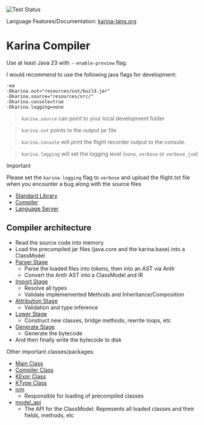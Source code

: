 ![Test Status](https://github.com/Plixo2/KarinaC/actions/workflows/gradle.yml/badge.svg)

Language Features/Documentation: [karina-lang.org](https://karina-lang.org/Intro.html)

# Karina Compiler 

Use at least Java 23 with `--enable-preview` flag.


I would recommend to use the following java flags for development:

```shell
-ea 
-Dkarina.out="resources/out/build.jar"  
-Dkarina.source="resources/src/" 
-Dkarina.console=true 
-Dkarina.logging=none
```

> `karina.source` can point to your local development folder

> `karina.out` points to the output jar file

> `karina.console` will print the flight recorder output to the console.

> `karina.logging` will set the logging level (`none`, `verbose` or `verbose_jvm`)

> [!IMPORTANT]
> Please set the `karina.logging` flag to `verbose` and upload the flight.txt file when you encounter a bug along with the source files



- [Standard Library](src/main/java/karina/lang/)
- [Compiler](src/main/java/org/karina/lang/compiler)
- [Language Server](src/main/java/org/karina/lang/lsp)

## Compiler architecture

- Read the source code into memory
- Load the precompiled jar files (java.core and the karina.base) into a ClassModel
- [Parser Stage](src/main/java/org/karina/lang/compiler/stages/parser/ParseProcessor.java)
  - Parse the loaded files into tokens, then into an AST via Antlr 
  - Convert the Antlr AST into a ClassModel and IR
- [Import Stage](src/main/java/org/karina/lang/compiler/stages/imports/ImportProcessor.java) 
  - Resolve all types
  - Validate implememented Methods and Inheritance/Composition 
- [Attribution Stage](src/main/java/org/karina/lang/compiler/stages/attrib/AttributionProcessor.java)
  - Validation and type inference
- [Lower Stage](src/main/java/org/karina/lang/compiler/stages/lower/LoweringProcessor.java)
  - Construct new classes, bridge methods, rewrite loops, etc
- [Generate Stage](src/main/java/org/karina/lang/compiler/stages/generate/GenerationProcessor.java)
  - Generate the bytecode
- And then finally write the bytecode to disk
 
Other important classes/packages:
- [Main Class](src/main/java/org/karina/lang/compiler/boot/Main.java)
- [Compiler Class](src/main/java/org/karina/lang/compiler/api/KarinaDefaultCompiler.java)
- [KExpr Class](src/main/java/org/karina/lang/compiler/objects/KExpr.java)
- [KType Class](src/main/java/org/karina/lang/compiler/objects/KType.java)
- [jvm](src/main/java/org/karina/lang/compiler/jvm)
  - Responsible for loading of precompiled classes
- [model_api](src/main/java/org/karina/lang/compiler/model_api)
  - The API for the ClassModel. Represents all loaded classes and their fields, methods, etc